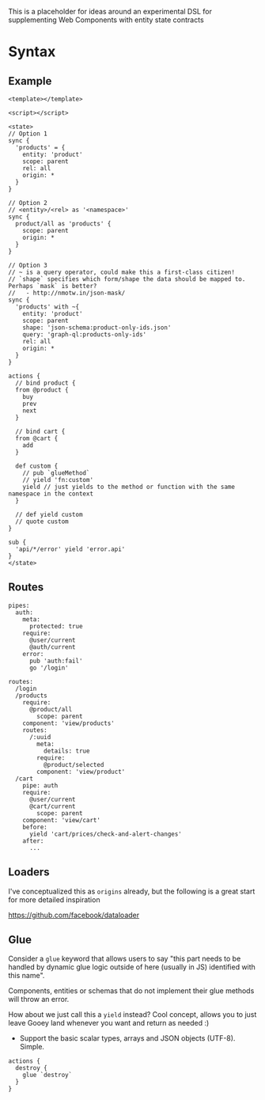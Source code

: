 This is a placeholder for ideas around an experimental DSL for supplementing Web Components with entity state contracts

# Syntax

## Example

```
<template></template>

<script></script>

<state>
// Option 1
sync {
  'products' = {
    entity: 'product'
    scope: parent
    rel: all
    origin: *
  }
}

// Option 2
// <entity>/<rel> as '<namespace>'
sync {
  product/all as 'products' {
    scope: parent
    origin: *
  }
}

// Option 3
// ~ is a query operator, could make this a first-class citizen!
// `shape` specifies which form/shape the data should be mapped to. Perhaps `mask` is better?
//   - http://nmotw.in/json-mask/
sync {
  'products' with ~{
    entity: 'product'
    scope: parent
    shape: 'json-schema:product-only-ids.json'
    query: 'graph-ql:products-only-ids'
    rel: all
    origin: *
  }
}

actions {
  // bind product {
  from @product {
    buy
    prev
    next
  }

  // bind cart {
  from @cart {
    add
  }

  def custom {
    // pub `glueMethod`
    // yield 'fn:custom'
    yield // just yields to the method or function with the same namespace in the context
  }

  // def yield custom
  // quote custom
}

sub {
  'api/*/error' yield 'error.api'
}
</state>
```

## Routes

```
pipes:
  auth:
    meta:
      protected: true
    require:
      @user/current
      @auth/current
    error:
      pub 'auth:fail'
      go '/login'

routes:
  /login
  /products
    require:
      @product/all
        scope: parent
    component: 'view/products'
    routes:
      /:uuid
        meta:
          details: true
        require:
          @product/selected
        component: 'view/product'
  /cart
    pipe: auth
    require:
      @user/current
      @cart/current
        scope: parent
    component: 'view/cart'
    before:
      yield 'cart/prices/check-and-alert-changes'
    after:
      ...

```

## Loaders

I've conceptualized this as `origins` already, but the following is a great start for more detailed inspiration

https://github.com/facebook/dataloader

## Glue

Consider a `glue` keyword that allows users to say "this part needs to be handled by dynamic glue logic outside of here (usually in JS) identified with this name".

Components, entities or schemas that do not implement their glue methods will throw an error.

How about we just call this a `yield` instead? Cool concept, allows you to just leave Gooey land whenever you want and return as needed :)
 - Support the basic scalar types, arrays and JSON objects (UTF-8). Simple.

```
actions {
  destroy {
    glue `destroy`
  }
}
```

